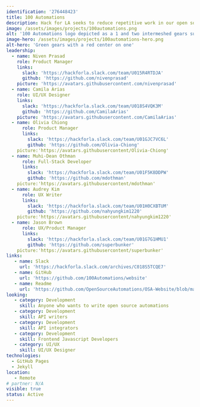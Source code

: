 ```yaml
---
identification: '276448423'
title: 100 Automations
description: Hack for LA seeks to reduce repetitive work in our open source projects and for the open source community.  This project will be both a showcase for the automations and/or microservices that we develop, but also a convenient home for those automations, so that they can be found, forked, and contributed to easily. We will be using JAMstack and a static site generator for building this website.
image: /assets/images/projects/100automations.png
alt: '100 Automations logo depicted as a 1 and two intermeshed gears surrounded by a open left bracket, forward slash and closing right bracket to indicate the 100 automations are in code, followed by the word Automations.'
image-hero: /assets/images/projects/100automations-hero.png
alt-hero: 'Green gears with a red center on one'
leadership:
  - name: Niven Prasad
    role: Product Manager
    links:
      slack: 'https://hackforla.slack.com/team/U015R4RTDJA'
      github: 'https://github.com/nivenprasad'
    picture: 'https://avatars.githubusercontent.com/nivenprasad'
  - name: Camila Arias
    role: UI/UX Designer
    links:
      slack: 'https://hackforla.slack.com/team/U018S4VQK3M'
      github: 'https://github.com/CamilaArias'
    picture: 'https://avatars.githubusercontent.com/CamilaArias'
  - name: Olivia Chiong
      role: Product Manager
      links:
        slack: 'https://hackforla.slack.com/team/U01GJC7VC6L'
        github: 'https://github.com/Olivia-Chiong'
    picture:'https://avatars.githubusercontent/Olivia-Chiong'
  - name: Muhi-Dean Othman
      role: Full-Stack Developer
      links:
        slack: 'https://hackforla.slack.com/team/U01F5K8DDPW'
        github: 'https://github.com/mdothman'
    picture:'https://avatars.githubusercontent/mdothman'
  - name: Audrey Kim
      role: UX Writer
      links:
        slack: 'https://hackforla.slack.com/team/U01H0CXBTUM'
        github: 'https://github.com/nahyungkim1220'
    picture:'https://avatars.githubusercontent/nahyungkim1220'
  - name: Jason Brown
      role: UX/Product Manager
      links:
        slack: 'https://hackforla.slack.com/team/U01G7G1HMU1'
        github: 'https://github.com/superbunker'
    picture:'https://avatars.githubusercontent/superbunker'
links:
   - name: Slack
     url: 'https://hackforla.slack.com/archives/C018S5TCQE7'
   - name: GitHub
     url: 'https://github.com/100Automations/website'
   - name: Readme
     url: 'https://github.com/OpenSourceAutomations/OSA-Website/blob/master/README.md'
looking:
   - category: Development
     skill: Anyone who wants to write open source automations
   - category: Development
     skill: API writers
   - category: Development
     skill: API integrators
   - category: Development
     skill: Frontend Javascript Developers
   - category: UI/UX
     skill: UI/UX Designer
technologies:
  - GitHub Pages
  - Jekyll
location:
   - Remote
# partner: N/A
visible: true
status: Active
---
```

